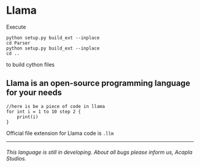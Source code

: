 # Llama
Execute 
```
python setup.py build_ext --inplace
cd Parser
python setup.py build_ext --inplace
cd ..
```
to build cython files

## Llama is an open-source programming language for your needs

```
//here is be a piece of code in llama
for int i = 1 to 10 step 2 {
    print(i)
}
```

Official file extension for Llama code is ```.llm```

---
###### This language is still in developing. About all bugs please inform us, Acapla Studios.
